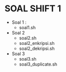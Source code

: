 # SOAL SHIFT 1

 - Soal 1 :
	 * soal1.sh
 - Soal 2
	 * soal2.sh
	 * soal2_enkripsi.sh
	 * soal2_dekripsi.sh
 - Soal 3
	 * soal3.sh
	 * soal3_duplicate.sh



 

	 
<!--stackedit_data:
eyJoaXN0b3J5IjpbMzgzOTYxNDc4LC0xMjA5NzM3MTI4LC0xOD
I3ODQ5OTQyLDEwODA5MjY2NywxMTc4OTIyNDk4XX0=
-->